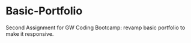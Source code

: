 # Basic-Portfolio
Second Assignment for GW Coding Bootcamp: revamp basic portfolio to make it responsive.
